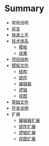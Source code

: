 # Summary


* 常规说明
* [前言](README.md)
* [快速上手](docs/getting-started/getting-started.md)
* [技术体系](docs/technology-system/technology-system.md)
    * [模板](docs/technology-system/template.md)
    * [成果](docs/technology-system/result.md)
* [项目结构](docs/project-structure/project-structure.md)
* [模板文件](docs/template-file/template-file.md)
    * [结构](docs/template-file/structure.md)
    * [部件](docs/template-file/control.md)
    * [编辑器](docs/template-file/editor.md)
    * [逻辑](docs/template-file/logic.md)
    * [视图](docs/template-file/view.md)
* [基础文件](docs/basic-file/basic-file.md)
* [开发说明](docs/development-notes/development-notes.md)
* 扩展
    * [编辑器扩展](docs/plugins-editor/plugins-editor.md)
    * [部件扩展](docs/plugins-control/plugins-control.md)
    * [逻辑扩展](docs/plugins-logic/plugins-logic.md)
    * [视图扩展](docs/plugins-view/plugins-view.md)

